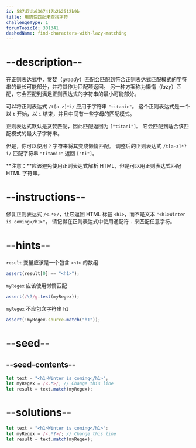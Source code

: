```yaml
---
id: 587d7db6367417b2b2512b9b
title: 用惰性匹配来查找字符
challengeType: 1
forumTopicId: 301341
dashedName: find-characters-with-lazy-matching
---
```


# --description--

在正则表达式中，贪婪（<dfn>greedy</dfn>）匹配会匹配到符合正则表达式匹配模式的字符串的最长可能部分，并将其作为匹配项返回。 另一种方案称为懒惰（<dfn>lazy</dfn>）匹配，它会匹配到满足正则表达式的字符串的最小可能部分。

可以将正则表达式 `/t[a-z]*i/` 应用于字符串 `"titanic"`。 这个正则表达式是一个以 `t` 开始，以 `i` 结束，并且中间有一些字母的匹配模式。

正则表达式默认是贪婪匹配，因此匹配返回为 `["titani"]`。 它会匹配到适合该匹配模式的最大子字符串。

但是，你可以使用 `?` 字符来将其变成懒惰匹配。 调整后的正则表达式 `/t[a-z]*?i/` 匹配字符串 `"titanic"` 返回 `["ti"]`。

**注意：**应该避免使用正则表达式解析 HTML，但是可以用正则表达式匹配 HTML 字符串。

# --instructions--

修复正则表达式 `/<.*>/`，让它返回 HTML 标签 `<h1>`，而不是文本 `"<h1>Winter is coming</h1>"`。 请记得在正则表达式中使用通配符 `.` 来匹配任意字符。

# --hints--

`result` 变量应该是一个包含 `<h1>` 的数组

```js
assert(result[0] == "<h1>");
```

`myRegex` 应该使用懒惰匹配

```js
assert(/\?/g.test(myRegex));
```

`myRegex` 不应包含字符串 `h1`

```js
assert(!myRegex.source.match("h1"));
```

# --seed--

## --seed-contents--

```js
let text = "<h1>Winter is coming</h1>";
let myRegex = /<.*>/; // Change this line
let result = text.match(myRegex);
```

# --solutions--

```js
let text = "<h1>Winter is coming</h1>";
let myRegex = /<.*?>/; // Change this line
let result = text.match(myRegex);
```
